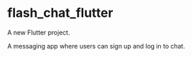 # flash_chat_flutter

A new Flutter project.

A messaging app where users can sign up and log in to chat.
